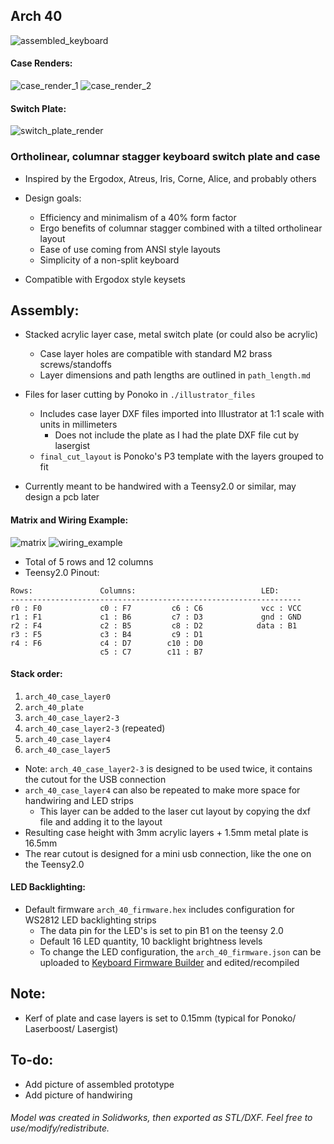 ## Arch 40

![assembled_keyboard](https://i.imgur.com/.jpg)

#### Case Renders:
![case_render_1](https://i.imgur.com/kMommcw.jpg)
![case_render_2](https://i.imgur.com/q0FfRJi.jpg)

#### Switch Plate:
![switch_plate_render](https://i.imgur.com/iD0z3CB.jpg)

### Ortholinear, columnar stagger keyboard switch plate and case
* Inspired by the Ergodox, Atreus, Iris, Corne, Alice, and probably others

* Design goals:
    * Efficiency and minimalism of a 40% form factor
    * Ergo benefits of columnar stagger combined with a tilted ortholinear layout
    * Ease of use coming from ANSI style layouts
    * Simplicity of a non-split keyboard

* Compatible with Ergodox style keysets

## Assembly:
* Stacked acrylic layer case, metal switch plate (or could also be acrylic)
    * Case layer holes are compatible with standard M2 brass screws/standoffs
    * Layer dimensions and path lengths are outlined in `path_length.md`

* Files for laser cutting by Ponoko in `./illustrator_files`
    * Includes case layer DXF files imported into Illustrator at 1:1 scale with units in millimeters
        * Does not include the plate as I had the plate DXF file cut by lasergist 
    * `final_cut_layout` is Ponoko's P3 template with the layers grouped to fit

* Currently meant to be handwired with a Teensy2.0 or similar, may design a pcb later

#### Matrix and Wiring Example:
![matrix](https://i.imgur.com/ph9qbX4.jpg)
![wiring_example](https://i.imgur.com/.jpg)

* Total of 5 rows and 12 columns
* Teensy2.0 Pinout:

~~~
Rows:               Columns:                            LED:
-----------------------------------------------------------------
r0 : F0             c0 : F7         c6 : C6             vcc : VCC
r1 : F1             c1 : B6         c7 : D3             gnd : GND
r2 : F4             c2 : B5         c8 : D2            data : B1 
r3 : F5             c3 : B4         c9 : D1
r4 : F6             c4 : D7        c10 : D0
                    c5 : C7        c11 : B7
~~~

#### Stack order:
1) `arch_40_case_layer0`
2) `arch_40_plate`
3) `arch_40_case_layer2-3`
4) `arch_40_case_layer2-3` (repeated)
5) `arch_40_case_layer4`
6) `arch_40_case_layer5`

* Note: `arch_40_case_layer2-3` is designed to be used twice, it contains the cutout for the USB connection
* `arch_40_case_layer4` can also be repeated to make more space for handwiring and LED strips
    * This layer can be added to the laser cut layout by copying the dxf file and adding it to the layout
* Resulting case height with 3mm acrylic layers + 1.5mm metal plate is 16.5mm
* The rear cutout is designed for a mini usb connection, like the one on the Teensy2.0

#### LED Backlighting:
* Default firmware `arch_40_firmware.hex` includes configuration for WS2812 LED backlighting strips
    * The data pin for the LED's is set to pin B1 on the teensy 2.0
    * Default 16 LED quantity, 10 backlight brightness levels
    * To change the LED configuration, the `arch_40_firmware.json` can be uploaded to [Keyboard Firmware Builder](https://kbfirmware.com/) and edited/recompiled

## Note:
* Kerf of plate and case layers is set to 0.15mm (typical for Ponoko/ Laserboost/ Lasergist)

## To-do:
* Add picture of assembled prototype
* Add picture of handwiring

###### Model was created in Solidworks, then exported as STL/DXF. Feel free to use/modify/redistribute.
